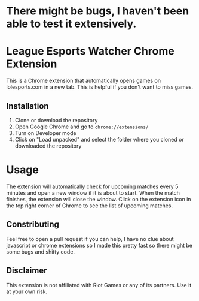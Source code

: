 # There might be bugs, I haven't been able to test it extensively. 

# League Esports Watcher Chrome Extension
This is a Chrome extension that automatically opens games on lolesports.com in a new tab. This is helpful if you don't want to miss games.

## Installation

1. Clone or download the repository
2. Open Google Chrome and go to `chrome://extensions/`
3. Turn on Developer mode
4. Click on "Load unpacked" and select the folder where you cloned or downloaded the repository

# Usage
The extension will automatically check for upcoming matches every 5 minutes and open a new window if it is about to start. When the match finishes, the extension will close the window.
Click on the extension icon in the top right corner of Chrome to see the list of upcoming matches.


## Constributing 
Feel free to open a pull request if you can help, I have no clue about javascript or chrome extensions so I made this pretty fast so there might be some bugs and shitty code.


## Disclaimer
This extension is not affiliated with Riot Games or any of its partners. Use it at your own risk.
